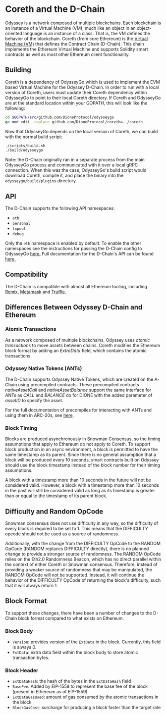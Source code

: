 # Coreth and the D-Chain

[Odyssey](https://docs.dione.network/learn/platform-overview) is a network composed of multiple blockchains.
Each blockchain is an instance of a Virtual Machine (VM), much like an object in an object-oriented language is an instance of a class.
That is, the VM defines the behavior of the blockchain.
Coreth (from core Ethereum) is the [Virtual Machine (VM)](https://docs.dione.network/learn/platform-overview#virtual-machines) that defines the Contract Chain (D-Chain).
This chain implements the Ethereum Virtual Machine and supports Solidity smart contracts as well as most other Ethereum client functionality.

## Building

Coreth is a dependency of OdysseyGo which is used to implement the EVM based Virtual Machine for the Odyssey D-Chain. In order to run with a local version of Coreth, users must update their Coreth dependency within OdysseyGo to point to their local Coreth directory. If Coreth and OdysseyGo are at the standard location within your GOPATH, this will look like the following:

```bash
cd $GOPATH/src/github.com/DioneProtocol/odysseygo
go mod edit -replace github.com/DioneProtocol/coreth=../coreth
```

Now that OdysseyGo depends on the local version of Coreth, we can build with the normal build script:

```bash
./scripts/build.sh
./build/odysseygo
```

Note: the D-Chain originally ran in a separate process from the main OdysseyGo process and communicated with it over a local gRPC connection. When this was the case, OdysseyGo's build script would download Coreth, compile it, and place the binary into the `odysseygo/build/plugins` directory.

## API

The D-Chain supports the following API namespaces:

- `eth`
- `personal`
- `txpool`
- `debug`

Only the `eth` namespace is enabled by default. 
To enable the other namespaces see the instructions for passing the D-Chain config to OdysseyGo [here.](https://docs.dione.network/nodes/maintain/chain-config-flags/#d-chain-configs)
Full documentation for the D-Chain's API can be found [here.](https://docs.dione.network/apis/odysseygo/apis/d-chain/)

## Compatibility

The D-Chain is compatible with almost all Ethereum tooling, including [Remix,](https://docs.dione.network/build/tutorials/smart-contracts/deploy-a-smart-contract-on-odyssey-using-remix-and-metamask) [Metamask](https://docs.dione.network/build/tutorials/smart-contracts/deploy-a-smart-contract-on-odyssey-using-remix-and-metamask) and [Truffle.](https://docs.dione.network/build/tutorials/smart-contracts/using-truffle-with-the-odyssey-d-chain)

## Differences Between Odyssey D-Chain and Ethereum

### Atomic Transactions

As a network composed of multiple blockchains, Odyssey uses *atomic transactions* to move assets between chains. Coreth modifies the Ethereum block format by adding an *ExtraData* field, which contains the atomic transactions.

### Odyssey Native Tokens (ANTs)

The D-Chain supports Odyssey Native Tokens, which are created on the A-Chain using precompiled contracts. These precompiled contracts *nativeAssetCall* and *nativeAssetBalance* support the same interface for ANTs as *CALL* and *BALANCE* do for DIONE with the added parameter of *assetID* to specify the asset.

For the full documentation of precompiles for interacting with ANTs and using them in ARC-20s, see [here](https://docs.dione.network/build/references/coreth-arc20s).

### Block Timing

Blocks are produced asynchronously in Snowman Consensus, so the timing assumptions that apply to Ethereum do not apply to Coreth. To support block production in an async environment, a block is permitted to have the same timestamp as its parent. Since there is no general assumption that a block will be produced every 10 seconds, smart contracts built on Odyssey should use the block timestamp instead of the block number for their timing assumptions.

A block with a timestamp more than 10 seconds in the future will not be considered valid. However, a block with a timestamp more than 10 seconds in the past will still be considered valid as long as its timestamp is greater than or equal to the timestamp of its parent block.

## Difficulty and Random OpCode

Snowman consensus does not use difficulty in any way, so the difficulty of every block is required to be set to 1. This means that the DIFFICULTY opcode should not be used as a source of randomness.

Additionally, with the change from the DIFFICULTY OpCode to the RANDOM OpCode (RANDOM replaces DIFFICULTY directly), there is no planned change to provide a stronger source of randomness. The RANDOM OpCode relies on the Eth2.0 Randomness Beacon, which has no direct parallel within the context of either Coreth or Snowman consensus. Therefore, instead of providing a weaker source of randomness that may be manipulated, the RANDOM OpCode will not be supported. Instead, it will continue the behavior of the DIFFICULTY OpCode of returning the block's difficulty, such that it will always return 1.

## Block Format

To support these changes, there have been a number of changes to the D-Chain block format compared to what exists on Ethereum.

### Block Body

* `Version`: provides version of the `ExtData` in the block. Currently, this field is always 0.
* `ExtData`: extra data field within the block body to store atomic transaction bytes.

### Block Header

* `ExtDataHash`: the hash of the bytes in the `ExtDataHash` field
* `BaseFee`: Added by EIP-1559 to represent the base fee of the block (present in Ethereum as of EIP-1559)
* `ExtDataGasUsed`: amount of gas consumed by the atomic transactions in the block
* `BlockGasCost`: surcharge for producing a block faster than the target rate
